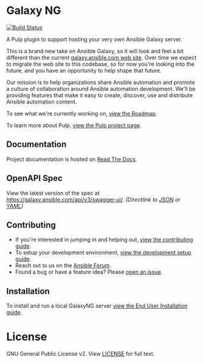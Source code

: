 # Galaxy NG

[![Build Status](https://github.com/ansible/galaxy_ng/actions/workflows/ci.yml/badge.svg)](https://github.com/ansible/galaxy_ng/actions/workflows/ci.yml)

A Pulp plugin to support hosting your very own Ansible Galaxy server.

This is a brand new take on Ansible Galaxy, so it will look and feel a bit different than the current [galaxy.ansible.com web site](https://galaxy.ansible.com). Over time we expect to migrate the web site to this codebase, so for now you're looking into the future, and you have an opportunity to help shape that future.

Our mission is to help organizations share Ansible automation and promote a culture of collaboration around Ansible automation development. We'll be providing features that make it easy to create, discover, use and distribute Ansible automation content.

To see what we're currently working on, [view the Roadmap](/ROADMAP.rst). 

To learn more about Pulp, [view the Pulp project page](https://pulpproject.org/).

## Documentation

Project documentation is hosted on [Read The Docs](http://galaxy-ng.readthedocs.io/).

## OpenAPI Spec

View the latest version of the spec at https://galaxy.ansible.com/api/v3/swagger-ui/. *(Directlink to [JSON](https://galaxy.ansible.com/api/v3/openapi.json) or [YAML](https://galaxy.ansible.com/api/v3/openapi.yaml))*

## Contributing

* If you're interested in jumping in and helping out, [view the contributing guide](https://github.com/ansible/galaxy_ng/wiki#contributing-to-galaxyng).
* To setup your development environment, [view the development setup guide](https://github.com/ansible/galaxy_ng/wiki/Development-Setup).
* Reach out to us on the [Ansible Forum](https://forum.ansible.com/tag/galaxy-ng).
* Found a bug or have a feature idea? Please [open an issue](https://issues.redhat.com/projects/AAH/issues).

## Installation

To install and run a local GalaxyNG server [view the End User Installation guide](https://github.com/ansible/galaxy_ng/wiki/End-User-Installation).

# License

GNU General Public License v2. View [LICENSE](/LICENSE) for full text.
